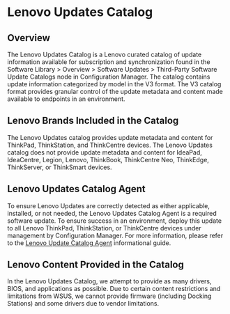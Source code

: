 # Lenovo Updates Catalog

## **Overview**
The Lenovo Updates Catalog is a Lenovo curated catalog of update information available for subscription and synchronization found in the Software Library > Overview > Software Updates > Third-Party Software Update Catalogs node in Configuration Manager.  The catalog contains update information categorized by model in the V3 format.  The V3 catalog format provides granular control of the update metadata and content made available to endpoints in an environment.
## **Lenovo Brands Included in the Catalog**
The Lenovo Updates catalog provides update metadata and content for ThinkPad, ThinkStation, and ThinkCentre devices.  The Lenovo Updates catalog does not provide update metadata and content for IdeaPad, IdeaCentre, Legion, Lenovo, ThinkBook, ThinkCentre Neo, ThinkEdge, ThinkServer, or ThinkSmart devices.
## **Lenovo Updates Catalog Agent**
To ensure Lenovo Updates are correctly detected as either applicable, installed, or not needed, the Lenovo Updates Catalog Agent is a required software update.   To ensure success in an environment, deploy this update to all Lenovo ThinkPad, ThinkStation, or ThinkCentre devices under management by Configuration Manager.  For more information, please refer to the [Lenovo Update Catalog Agent](https://cdrt.github.io/mk_docs/docs/guides/luc/luc_agnt) informational guide.
## **Lenovo Content Provided in the Catalog**
In the Lenovo Updates Catalog, we attempt to provide as many drivers, BIOS, and applications as possible.  Due to certain content restrictions and limitations from WSUS, we cannot provide firmware (including Docking Stations) and some drivers due to vendor limitations.

